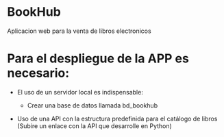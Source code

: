 # BookHub

Aplicacion web para la venta de libros electronicos

# Para el despliegue de la APP es necesario:

- El uso de un servidor local es indispensable:

    * Crear una base de datos llamada bd_bookhub

- Uso de una API con la estructura predefinida para el catálogo de libros (Subire un enlace con la API que desarrolle en Python)